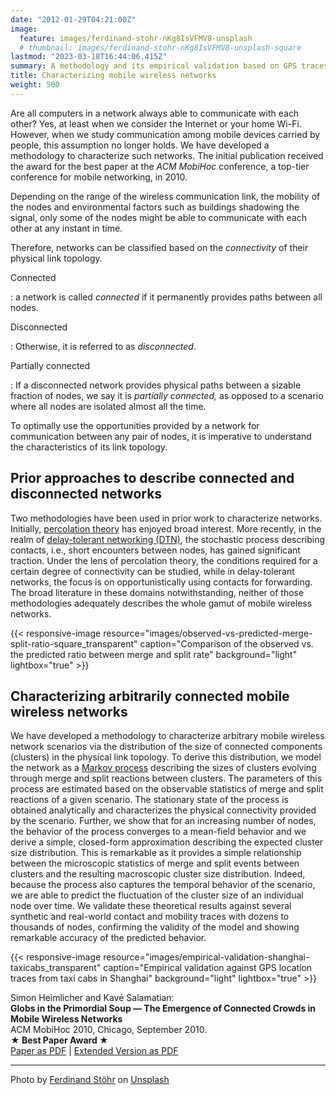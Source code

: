 ```yaml
---
date: "2012-01-29T04:21:00Z"
image:
  feature: images/ferdinand-stohr-nKg8IsVFMV8-unsplash
  # thumbnail: images/ferdinand-stohr-nKg8IsVFMV8-unsplash-square
lastmod: "2023-03-18T16:44:06.415Z"
summary: A methodology and its empirical validation based on GPS traces from taxi cabs that characterizes mobile networks via the size of clusters of connected nodes
title: Characterizing mobile wireless networks
weight: 500
---
```


Are all computers in a network always able to communicate with each other? Yes, at least when we consider the Internet or your home Wi-Fi. However, when we study communication among mobile devices carried by people, this assumption no longer holds. We have developed a methodology to characterize such networks. The initial publication received the award for the best paper at the *ACM MobiHoc* conference, a top-tier conference for mobile networking, in 2010.

Depending on the range of the wireless communication link, the mobility of the nodes and environmental factors such as buildings shadowing the signal, only some of the nodes might be able to communicate with each other at any instant in time.

Therefore, networks can be classified based on the *connectivity* of their physical link topology.

Connected

: a network is called *connected* if it permanently provides paths between all nodes.

Disconnected

: Otherwise, it is referred to as *disconnected*. 

Partially connected

: If a disconnected network provides physical paths between a sizable fraction of nodes, we say it is *partially connected,* as opposed to a scenario where all nodes are isolated almost all the time. 

To optimally use the opportunities provided by a network for communication between any pair of nodes, it is imperative to understand the characteristics of its link topology.

## Prior approaches to describe connected and disconnected networks

Two methodologies have been used in prior work to characterize networks. Initially, [percolation theory](https://en.wikipedia.org/wiki/Percolation_theory) has enjoyed broad interest. More recently, in the realm of [delay-tolerant networking (DTN)](https://en.wikipedia.org/wiki/Delay-tolerant_networking), the stochastic process describing contacts, i.e., short encounters between nodes, has gained significant traction. Under the lens of percolation theory, the conditions required for a certain degree of connectivity can be studied, while in delay-tolerant networks, the focus is on opportunistically using contacts for forwarding. The broad literature in these domains notwithstanding, neither of those methodologies adequately describes the whole gamut of mobile wireless networks.

{{< responsive-image resource="images/observed-vs-predicted-merge-split-ratio-square_transparent" caption="Comparison of the observed vs. the predicted ratio between merge and split rate" background="light" lightbox="true" >}}

## Characterizing arbitrarily connected mobile wireless networks

We have developed a methodology to characterize arbitrary mobile wireless network scenarios via the distribution of the size of connected components (clusters) in the physical link topology. To derive this distribution, we model the network as a [Markov process](https://en.wikipedia.org/wiki/Markov_process) describing the sizes of clusters evolving through merge and split reactions between clusters. The parameters of this process are estimated based on the observable statistics of merge and split reactions of a given scenario. The stationary state of the process is obtained analytically and characterizes the physical connectivity provided by the scenario. Further, we show that for an increasing number of nodes, the behavior of the process converges to a mean-field behavior and we derive a simple, closed-form approximation describing the expected cluster size distribution. This is remarkable as it provides a simple relationship between the microscopic statistics of merge and split events between clusters and the resulting macroscopic cluster size distribution. Indeed, because the process also captures the temporal behavior of the scenario, we are able to predict the fluctuation of the cluster size of an individual node over time. We validate these theoretical results against several synthetic and real-world contact and mobility traces with dozens to thousands of nodes, confirming the validity of the model and showing remarkable accuracy of the predicted behavior.

{{< responsive-image resource="images/empirical-validation-shanghai-taxicabs_transparent" caption="Empirical validation against GPS location traces from taxi cabs in Shanghai" background="light" lightbox="true" >}}

Simon Heimlicher and Kavé Salamatian:  
**Globs in the Primordial Soup — The Emergence of Connected Crowds in Mobile Wireless Networks**  
ACM MobiHoc 2010, Chicago, September 2010.  
**★ Best Paper Award ★**   
[Paper as PDF](/research/publications/heimlicher_globs_mobihoc10.pdf) | [Extended Version as PDF](/research/publications/heimlicher_globs_mobihoc10-extended.pdf)

---
Photo by <a href="https://unsplash.com/fr/@fellowferdi?utm_source=unsplash&utm_medium=referral&utm_content=creditCopyText">Ferdinand Stöhr</a> on <a href="https://unsplash.com/photos/nKg8IsVFMV8?utm_source=unsplash&utm_medium=referral&utm_content=creditCopyText">Unsplash</a>
